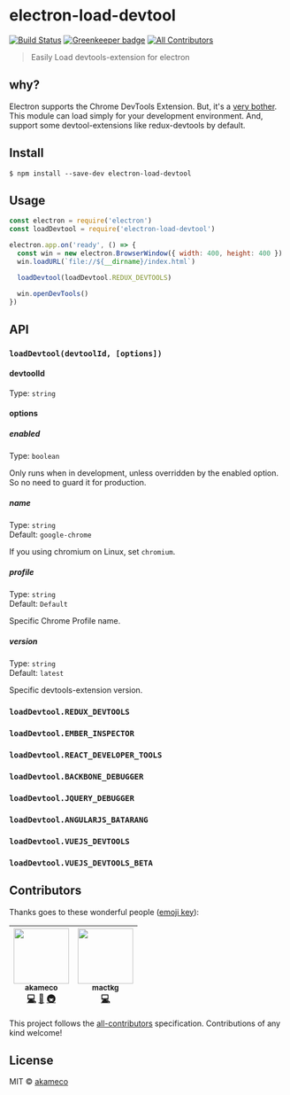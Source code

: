 # electron-load-devtool

[![Build Status](https://travis-ci.org/akameco/electron-load-devtool.svg?branch=master)](https://travis-ci.org/akameco/electron-load-devtool)
[![Greenkeeper badge](https://badges.greenkeeper.io/akameco/electron-load-devtool.svg)](https://greenkeeper.io/)
[![All Contributors](https://img.shields.io/badge/all_contributors-2-orange.svg?style=flat-square)](#contributors)

> Easily Load devtools-extension for electron

## why?

Electron supports the Chrome DevTools Extension.
But, it's a [very bother](https://github.com/electron/electron/blob/master/docs/tutorial/devtools-extension.md).
This module can load simply for your development environment.
And, support some devtool-extensions like redux-devtools by default.

## Install

```
$ npm install --save-dev electron-load-devtool
```

## Usage

```js
const electron = require('electron')
const loadDevtool = require('electron-load-devtool')

electron.app.on('ready', () => {
  const win = new electron.BrowserWindow({ width: 400, height: 400 })
  win.loadURL(`file://${__dirname}/index.html`)

  loadDevtool(loadDevtool.REDUX_DEVTOOLS)

  win.openDevTools()
})
```

## API

### `loadDevtool(devtoolId, [options])`

#### devtoolId

Type: `string`

#### options

##### enabled

Type: `boolean`<br>

Only runs when in development, unless overridden by the enabled option.
So no need to guard it for production.

##### name

Type: `string`<br>
Default: `google-chrome`

If you using chromium on Linux, set `chromium`.

##### profile

Type: `string`<br>
Default: `Default`

Specific Chrome Profile name.

##### version

Type: `string`<br>
Default: `latest`

Specific devtools-extension version.

### `loadDevtool.REDUX_DEVTOOLS`

### `loadDevtool.EMBER_INSPECTOR`

### `loadDevtool.REACT_DEVELOPER_TOOLS`

### `loadDevtool.BACKBONE_DEBUGGER`

### `loadDevtool.JQUERY_DEBUGGER`

### `loadDevtool.ANGULARJS_BATARANG`

### `loadDevtool.VUEJS_DEVTOOLS`

### `loadDevtool.VUEJS_DEVTOOLS_BETA`

## Contributors

Thanks goes to these wonderful people ([emoji key](https://github.com/kentcdodds/all-contributors#emoji-key)):

<!-- ALL-CONTRIBUTORS-LIST:START - Do not remove or modify this section -->

| [<img src="https://avatars2.githubusercontent.com/u/4002137?v=4" width="100px;"/><br /><sub>akameco</sub>](http://akameco.github.io)<br />[💻](https://github.com/akameco/electron-load-devtool/commits?author=akameco 'Code') [📖](https://github.com/akameco/electron-load-devtool/commits?author=akameco 'Documentation') [🚇](#infra-akameco 'Infrastructure (Hosting, Build-Tools, etc)') | [<img src="https://avatars2.githubusercontent.com/u/178418?v=4" width="100px;"/><br /><sub>mactkg</sub>](http://mactkg.hateblo.jp)<br />[💻](https://github.com/akameco/electron-load-devtool/commits?author=mactkg 'Code') |
| :--------------------------------------------------------------------------------------------------------------------------------------------------------------------------------------------------------------------------------------------------------------------------------------------------------------------------------------------------------------------------------------------: | :-------------------------------------------------------------------------------------------------------------------------------------------------------------------------------------------------------------------------: |


<!-- ALL-CONTRIBUTORS-LIST:END -->

This project follows the [all-contributors](https://github.com/kentcdodds/all-contributors) specification. Contributions of any kind welcome!

## License

MIT © [akameco](http://akameco.github.io)
